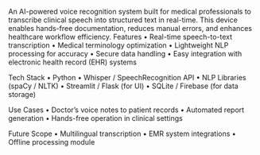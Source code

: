 An AI-powered voice recognition system built for medical professionals to transcribe clinical speech into structured text in real-time. This device enables hands-free documentation, reduces manual errors, and enhances healthcare workflow efficiency.
Features
	•	 Real-time speech-to-text transcription
	•	 Medical terminology optimization
	•	 Lightweight NLP processing for accuracy
	•	 Secure data handling
	•	 Easy integration with electronic health record (EHR) systems

 Tech Stack
 	•	Python
	•	Whisper / SpeechRecognition API
	•	NLP Libraries (spaCy / NLTK)
	•	Streamlit / Flask (for UI)
	•	SQLite / Firebase (for data storage)

  Use Cases
	•	Doctor’s voice notes to patient records
	•	Automated report generation
	•	Hands-free operation in clinical settings

 Future Scope
	•	Multilingual transcription
	•	EMR system integrations
	•	Offline processing module
